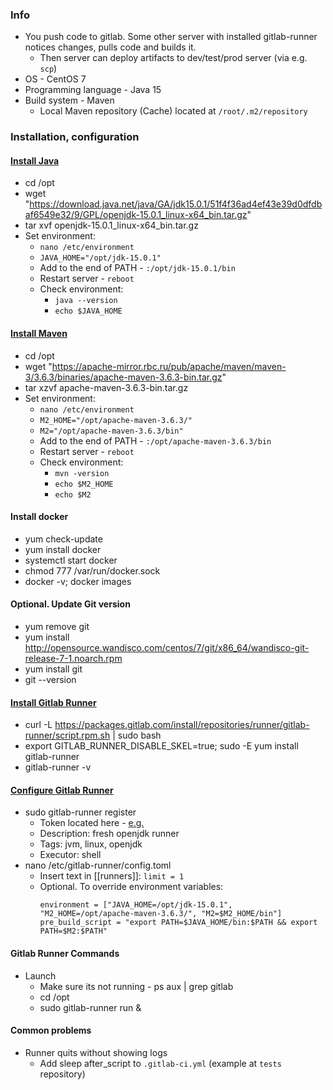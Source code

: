 ### Info
* You push code to gitlab. Some other server with installed gitlab-runner notices changes, pulls code and builds it.
    * Then server can deploy artifacts to dev/test/prod server (via e.g. `scp`)
* OS - CentOS 7
* Programming language - Java 15
* Build system - Maven
    * Local Maven repository (Cache) located at `/root/.m2/repository`

### Installation, configuration
#### [Install Java](https://jdk.java.net/15/)
* cd /opt
* wget "https://download.java.net/java/GA/jdk15.0.1/51f4f36ad4ef43e39d0dfdbaf6549e32/9/GPL/openjdk-15.0.1_linux-x64_bin.tar.gz"
* tar xvf openjdk-15.0.1_linux-x64_bin.tar.gz
* Set environment:
    * `nano /etc/environment`
    * `JAVA_HOME="/opt/jdk-15.0.1"`
    * Add to the end of PATH - `:/opt/jdk-15.0.1/bin`
    * Restart server - `reboot`
    * Check environment:
        * `java --version`
        * `echo $JAVA_HOME` 

#### [Install Maven](https://maven.apache.org/install.html)
* cd /opt
* wget "https://apache-mirror.rbc.ru/pub/apache/maven/maven-3/3.6.3/binaries/apache-maven-3.6.3-bin.tar.gz"
* tar xzvf apache-maven-3.6.3-bin.tar.gz
* Set environment:
    * `nano /etc/environment`
    * `M2_HOME="/opt/apache-maven-3.6.3/"`
    * `M2="/opt/apache-maven-3.6.3/bin"`
    * Add to the end of PATH - `:/opt/apache-maven-3.6.3/bin`
    * Restart server - `reboot`
    * Check environment:
        * `mvn -version`
        * `echo $M2_HOME`
        * `echo $M2`

#### Install docker
* yum check-update
* yum install docker
* systemctl start docker
* chmod 777 /var/run/docker.sock
* docker -v; docker images

#### Optional. Update Git version
* yum remove git
* yum install http://opensource.wandisco.com/centos/7/git/x86_64/wandisco-git-release-7-1.noarch.rpm
* yum install git
* git --version

#### [Install Gitlab Runner](https://docs.gitlab.com/runner/install/linux-repository.html)
* curl -L https://packages.gitlab.com/install/repositories/runner/gitlab-runner/script.rpm.sh | sudo bash
* export GITLAB_RUNNER_DISABLE_SKEL=true; sudo -E yum install gitlab-runner
* gitlab-runner -v

#### [Configure Gitlab Runner](https://docs.gitlab.com/runner/register/index.html)
* sudo gitlab-runner register
    * Token located here - [e.g.](https://vcs.your-company.com/groups/your-group/-/settings/ci_cd)
    * Description: fresh openjdk runner
    * Tags: jvm, linux, openjdk
    * Executor: shell
* nano /etc/gitlab-runner/config.toml
    * Insert text in [[runners]]: `limit = 1`
    * Optional. To override environment variables:
        ```
        environment = ["JAVA_HOME=/opt/jdk-15.0.1", "M2_HOME=/opt/apache-maven-3.6.3/", "M2=$M2_HOME/bin"]
        pre_build_script = "export PATH=$JAVA_HOME/bin:$PATH && export PATH=$M2:$PATH"
        ```
#### Gitlab Runner Commands
* Launch
    * Make sure its not running - ps aux | grep gitlab 
    * cd /opt
    * sudo gitlab-runner run &

#### Common problems
* Runner quits without showing logs
    * Add sleep after_script to `.gitlab-ci.yml` (example at `tests` repository)